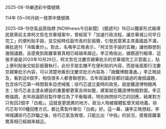
2025-08-18樂透彩中獎號碼

                                
114年 05~06月統一發票中獎號碼
                             
2025-08-19空氣品質指標
                              [NOWnews今日新聞] 《鏡週刊》18日以獨家形式報導民眾黨前主席柯文哲在京華城案中，曾經寫下「加速行政流程，讓京華城公司早日完工」的便利貼手諭，並交給時任副市長的彭振聲，引發民眾黨主席黃國昌不滿，痛批週刊「冷飯重炒」。對此，名嘴李正皓表示，「柯文哲手諭的玄機」讓他聯想到幾個議題，且感覺到距離事實真相已經越來越近。李正皓指出，據鏡週刊報導，這張手諭是2020年10月26日，柯文哲在沈慶京親筆批示的京華城完工示意圖上，貼上便利貼後交給彭振聲執行，此份手諭玄機不在便利貼的內容，而是後面那行沈慶京親筆批示內容，可以清楚地看到沈慶京批示內容為：「跟鐵博館溝通。」李正皓談及，看到這6個字，相信很多人都會聯想到，去年政論節目都討論過的幾個議題，包含徐巧芯第一時間幫朱亞虎喊冤；徐巧芯選立委時的政見，就是鐵道博物館再生；徐巧芯金主達永建設的重要都更案吉祥如藝，建案就在鐵道博物館對面。李正皓強調，去年政論節目製作單位為了平衡報導，特別詢問徐巧芯的回應，結果對方只有回2個字「白痴」。這就是更詭異的地方，政治人物被媒體監督天經地義，徐巧芯有100種回應方式，都比罵製作單位「白痴」好。這一幕，讓李正皓想起，李坤城講徐巧芯詐騙之後，徐巧芯氣急敗壞，只能比出「中指」的狀況，感覺距離事實真相已經越來越近。